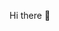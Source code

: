  Hi there 👋

<!--
**Eryson-Ferreira/Eryson-Ferreira** is a ✨ _special_ ✨ repository because its `README.md` (this file) appears on your GitHub profile.

###- 🌱 Atualmente estou aprendendo: 

<link rel="stylesheet" href="https://cdn.jsdelivr.net/gh/devicons/devicon@v2.15.1/devicon.min.css">
<link rel="stylesheet" href="https://cdn.jsdelivr.net/gh/devicons/devicon@v2.15.1/devicon.min.css">
<link rel="stylesheet" href="https://cdn.jsdelivr.net/gh/devicons/devicon@v2.15.1/devicon.min.css">
<link rel="stylesheet" href="https://cdn.jsdelivr.net/gh/devicons/devicon@v2.15.1/devicon.min.css">
<link rel="stylesheet" href="https://cdn.jsdelivr.net/gh/devicons/devicon@v2.15.1/devicon.min.css">

{
  "name": "Eryson Ferreira",
  "profession": "computer engineer",
  "from": "Recife, PE, Brazil",
  "email": "eryson.ferreira@gmail.com",  
  "created_at": "1995-08-08"
}

